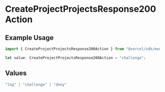 # CreateProjectProjectsResponse200Action

## Example Usage

```typescript
import { CreateProjectProjectsResponse200Action } from "@vercel/sdk/models/createprojectop.js";

let value: CreateProjectProjectsResponse200Action = "challenge";
```

## Values

```typescript
"log" | "challenge" | "deny"
```